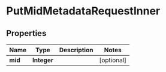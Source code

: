 

# PutMidMetadataRequestInner


## Properties

| Name | Type | Description | Notes |
|------------ | ------------- | ------------- | -------------|
|**mid** | **Integer** |  |  [optional] |



